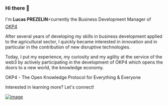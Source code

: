 ### Hi there 👋
I'm **Lucas PREZELIN**⚡currently the Business Development Manager of [OKP4](https://okp4.network/)

After several years of developing my skills in business development applied to the agricultural sector, I quickly became interested in innovation and in particular in the contribution of new disruptive technologies.

Today, I put my experience, my curiosity and my agility at the service of the web3 by actively participating in the development of OKP4 which opens the doors to a new world, the knowledge economy.

OKP4 - The Open Knowledge Protocol for Everything & Everyone

Interested in learning more? Let's connect! 

[![image](https://user-images.githubusercontent.com/92780073/142393015-7f73f6d0-d03d-48ad-94f2-082440436c3d.png)](https://www.linkedin.com/in/lucas-pr%C3%A9zelin-63113684//)
<!--
**LucasPzn/LucasPzn** is a ✨ _special_ ✨ repository because its `README.md` (this file) appears on your GitHub profile.

Here are some ideas to get you started:

- 🔭 I’m currently working on ...
- 🌱 I’m currently learning ...
- 👯 I’m looking to collaborate on ...
- 🤔 I’m looking for help with ...
- 💬 Ask me about ...
- 📫 How to reach me: ...
- 😄 Pronouns: ...
- ⚡ Fun fact: ...
-->
